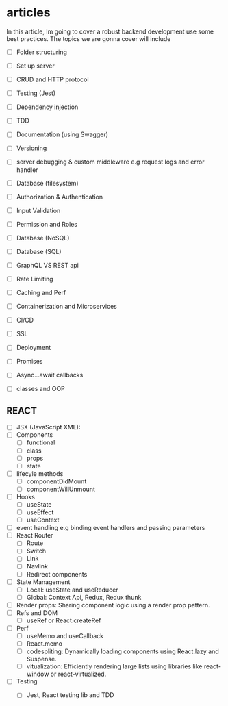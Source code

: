 # articles

In this article, Im going to cover a robust backend development use some best practices. The topics we are gonna cover will include

- [ ] Folder structuring
- [ ] Set up server
- [ ] CRUD and HTTP protocol
- [ ] Testing (Jest)
- [ ] Dependency injection
- [ ] TDD
- [ ] Documentation (using Swagger)
- [ ] Versioning
- [ ] server debugging & custom middleware e.g request logs and error handler
- [ ] Database (filesystem)
- [ ] Authorization & Authentication
- [ ] Input Validation
- [ ] Permission and Roles
- [ ] Database (NoSQL)
- [ ] Database (SQL)
- [ ] GraphQL VS REST api
- [ ] Rate Limiting
- [ ] Caching and Perf
- [ ] Containerization and Microservices
- [ ] CI/CD
- [ ] SSL
- [ ] Deployment

- [ ] Promises
- [ ] Async...await callbacks
- [ ] classes and OOP

## REACT

- [ ] JSX (JavaScript XML):
- [ ] Components
    - [ ] functional
    - [ ] class
    - [ ] props
    - [ ] state
- [ ] lifecyle methods
    - [ ] componentDidMount
    - [ ] componentWillUnmount
- [ ] Hooks
    - [ ] useState
    - [ ] useEffect
    - [ ] useContext
- [ ] event handling e.g binding event handlers and passing parameters
- [ ] React Router
    - [ ] Route
    - [ ] Switch
    - [ ] Link
    - [ ] Navlink
    - [ ] Redirect components
- [ ] State Management
    - [ ] Local: useState and useReducer 
    - [ ] Global: Context Api, Redux, Redux thunk
- [ ] Render props: Sharing component logic using a render prop pattern.
- [ ] Refs and DOM
    - [ ] useRef or React.createRef
- [ ] Perf
    - [ ] useMemo and useCallback
    - [ ] React.memo
    - [ ] codespliting: Dynamically loading components using React.lazy and Suspense.
    - [ ] vitualization: Efficiently rendering large lists using libraries like react-window or react-virtualized.
- [ ] Testing
    - [ ] Jest, React testing lib and TDD
   